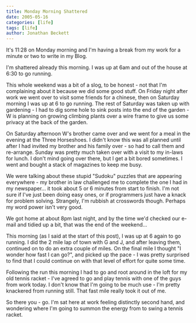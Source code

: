 ```yaml
---
title: Monday Morning Shattered
date: 2005-05-16
categories: [life]
tags: [life]
author: Jonathan Beckett
---
```


It's 11:28 on Monday morning and I'm having a break from my work for a minute or two to write in my Blog.

I'm shattered already this morning. I was up at 6am and out of the house at 6:30 to go running.

This whole weekend was a bit of a slog, to be honest - not that I'm complaining about it because we did some good stuff. On Friday night after work we went over to visit some friends for a chinese, then on Saturday morning I was up at 6 to go running. The rest of Saturday was taken up with gardening - I had to dig some hole to sink posts into the end of the garden - W is planning on growing climbing plants over a wire frame to give us some privacy at the back of the garden.

On Saturday afternoon W's brother came over and we went for a meal in the evening at the Three Horseshoes. I didn't know this was all planned until after I had invited my brother and his family over - so had to call them and re-arrange. Sunday was pretty much taken over with a visit to my in-laws for lunch. I don't mind going over there, but I get a bit bored sometimes. I went and bought a stack of magazines to keep me busy.

We were talking about these stupid "Sudoku" puzzles that are appearing everywhere - my brother in law challenged me to complete the one I had in my newspaper... it took about 5 or 6 minutes from start to finish. I'm not sure if I've just been doing easy ones, or if programmers just have a knack for problem solving. Strangely, I'm rubbish at crosswords though. Perhaps my word power isn't very good.

We got home at about 8pm last night, and by the time we'd checked our e-mail and tidied up a bit, that was the end of the weekend...

This morning (as I said at the start of this post), I was up at 6 again to go running. I did the 2 mile lap of town with G and J, and after leaving them, continued on to do an extra couple of miles. On the final mile I thought "I wonder how fast I can go?", and picked up the pace - I was pretty surprised to find that I could continue on with that level of effort for quite some time.

Following the run this morning I had to go and root around in the loft for my old tennis racket - I've agreed to go and play tennis with one of the guys from work today. I don't know that I'm going to be much use - I'm pretty knackered from running still. That fast mile really took it out of me.

So there you - go. I'm sat here at work feeling distinctly second hand, and wondering where I'm going to summon the energy from to swing a tennis racket.